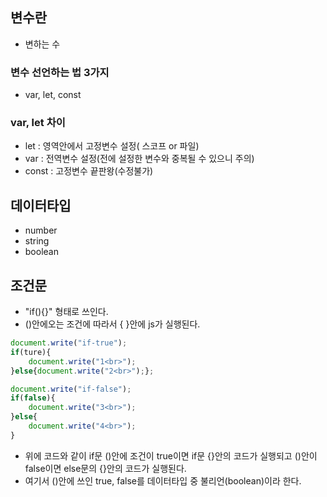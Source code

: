 ## 변수란
- 변하는 수
### 변수 선언하는 법 3가지
- var, let, const
### var, let 차이
- let : 영역안에서 고정변수 설정( 스코프 or 파일)
- var : 전역변수 설정(전에 설정한 변수와 중복될 수 있으니 주의)
- const : 고정변수 끝판왕(수정불가)
## 데이터타입
- number
- string
- boolean

## 조건문
- "if(){}" 형태로 쓰인다.
- ()안에오는 조건에 따라서 { }안에 js가 실행된다.
```javascript
document.write("if-true");
if(ture){
    document.write("1<br>");
}else{document.write("2<br>");};

document.write("if-false");
if(false){
    document.write("3<br>");
}else{
    document.write("4<br>");
}
```
- 위에 코드와 같이 if문 ()안에 조건이 true이면 if문 {}안의 코드가 실행되고 ()안이 false이면 else문의 {}안의 코드가 실행된다.
- 여기서 ()안에 쓰인 true, false를 데이터타입 중 불리언(boolean)이라 한다. 


